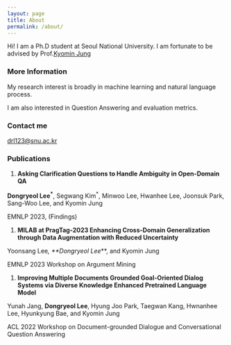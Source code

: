 ```yaml
---
layout: page
title: About
permalink: /about/
---
```


Hi! I am a Ph.D student at Seoul National University. I am fortunate to be advised by Prof.[Kyomin Jung](http://milab.snu.ac.kr/kjung/index.html)

### More Information

My research interest is broadly in machine learning and natural language process. 

I am also interested in Question Answering and evaluation metrics.

### Contact me

[drl123@snu.ac.kr](mailto:drl123@snu.ac.kr)

### Publications

1.  **Asking Clarification Questions to Handle Ambiguity in Open-Domain QA**

**Dongryeol Lee<sup>*</sup>**, Segwang Kim<sup>*</sup>, Minwoo Lee, Hwanhee Lee, Joonsuk Park, Sang-Woo Lee, and Kyomin Jung

EMNLP 2023, (Findings)




1. **MILAB at PragTag-2023 Enhancing Cross-Domain Generalization through Data Augmentation with Reduced Uncertainty**

Yoonsang Lee<sup>*</sup>, **Dongryeol Lee<sup>*</sup>**, and Kyomin Jung

EMNLP 2023 Workshop on Argument Mining



1. **Improving Multiple Documents Grounded Goal-Oriented Dialog Systems via Diverse Knowledge Enhanced Pretrained Language Model**

Yunah Jang, **Dongryeol Lee**, Hyung Joo Park, Taegwan Kang, Hwnanhee Lee, Hyunkyung Bae, and Kyomin Jung

ACL 2022 Workshop on Document-grounded Dialogue and Conversational Question Answering
